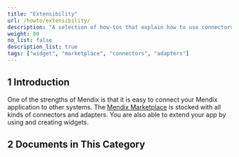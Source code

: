 ```yaml
---
title: "Extensibility"
url: /howto/extensibility/
description: "A selection of how-tos that explain how to use connectors and adapters from the Marketplace."
weight: 80
no_list: false 
description_list: true 
tags: ["widget", "marketplace", "connectors", "adapters"]
---
```


## 1 Introduction

One of the strengths of Mendix is that it is easy to connect your Mendix application to other systems. The [Mendix Marketplace](https://marketplace.mendix.com/) is stocked with all kinds of connectors and adapters. You are also able to extend your app by using and creating widgets.

## 2 Documents in This Category


